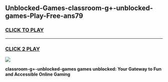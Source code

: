 
## Unblocked-Games-classroom-g+-unblocked-games-Play-Free-ans79
<h3>
<a href="https://premium76.site?title=classroom-g+-unblocked-games&ref=19M">CLICK TO PLAY</a></h3>
<hr>

<h3>
<a href="https://premium76.site?title=classroom-g+-unblocked-games&ref=19M">CLICK 2 PLAY</a>
  
</h3>

<a href="https://premium76.site?title=classroom-g+-unblocked-games&ref=19M"><img src="https://clearcache.store/games.png"></a>


**classroom-g+-unblocked-games games unblocked: Your Gateway to Fun and Accessible Online Gaming**

